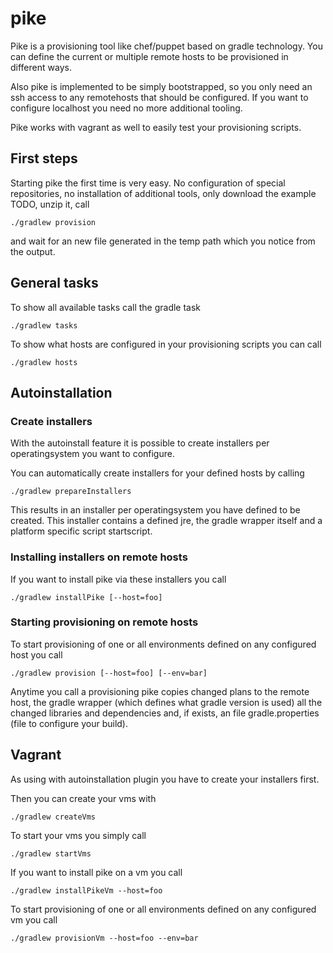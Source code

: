 pike
====

Pike is a provisioning tool like chef/puppet based on gradle technology. You can define the current or multiple 
remote hosts to be provisioned in different ways. 

Also pike is implemented to be simply bootstrapped, 
so you only need an ssh access to any remotehosts that should be configured. If you want to configure localhost you need no more additional tooling. 

Pike works with vagrant as well to easily test your provisioning scripts. 


## First steps 

Starting pike the first time is very easy. No configuration of special repositories, no installation of additional tools, only download the example TODO, unzip it, call 

    ./gradlew provision
    
and wait for an new file generated in the temp path which you notice from the output.


## General tasks

To show all available tasks call the gradle task 

    ./gradlew tasks 


To show what hosts are configured in your provisioning scripts you can call 

    ./gradlew hosts 


## Autoinstallation

### Create installers
With the autoinstall feature it is possible to create installers per operatingsystem you want to configure.

You can automatically create installers for your defined hosts by calling

    ./gradlew prepareInstallers 
    
This results in an installer per operatingsystem you have defined to be created. This installer contains a defined jre, the gradle wrapper itself and a platform specific script startscript.

### Installing installers on remote hosts

If you want to install pike via these installers you call

    ./gradlew installPike [--host=foo] 
    
### Starting provisioning on remote hosts

To start provisioning of one or all environments defined on any configured host you call 

    ./gradlew provision [--host=foo] [--env=bar] 
    
    
Anytime you call a provisioning pike copies changed plans to the remote host, the gradle wrapper (which defines what gradle version is used) all the changed libraries and dependencies and, if exists, an file gradle.properties (file to configure your build).  


## Vagrant

As using with autoinstallation plugin you have to create your installers first. 

Then you can create your vms with

    ./gradlew createVms 

To start your vms you simply call

    ./gradlew startVms 

If you want to install pike on a vm you call

    ./gradlew installPikeVm --host=foo 

To start provisioning of one or all environments defined on any configured vm you call 

    ./gradlew provisionVm --host=foo --env=bar 
